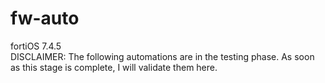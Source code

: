# fw-auto
fortiOS 7.4.5<br>
DISCLAIMER:
The following automations are in the testing phase. As soon as this stage is complete, I will validate them here.
